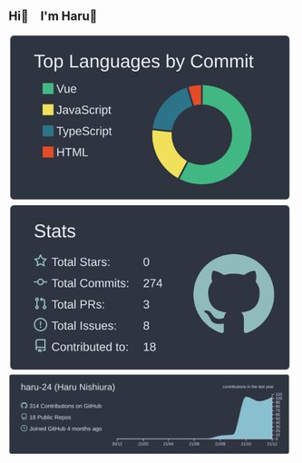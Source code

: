 ## Hi👋　I'm Haru🐼

 [![](https://raw.githubusercontent.com/haru-24/haru-24/main/profile-summary-card-output/nord_dark/2-most-commit-language.svg)](https://github.com/vn7n24fzkq/github-profile-summary-cards)
[![](https://raw.githubusercontent.com/haru-24/haru-24/main/profile-summary-card-output/nord_dark/3-stats.svg)](https://github.com/vn7n24fzkq/github-profile-summary-cards) 
[![](https://raw.githubusercontent.com/haru-24/haru-24/main/profile-summary-card-output/nord_dark/0-profile-details.svg)](https://github.com/vn7n24fzkq/github-profile-summary-cards)







